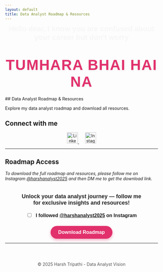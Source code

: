 ```yaml
---
layout: default
title: Data Analyst Roadmap & Resources
---
```

<div style="font-family: Arial, sans-serif; text-align:center; margin-top: 40px; animation: slidein 1s ease forwards; opacity:0; font-size: 1.5rem; font-weight: 600; color: #222;">
  Hello dear, I know you are confused about your career but don't worry
</div>
<div style="font-family: Arial, sans-serif; text-align:center; font-size: 3rem; font-weight: bold; color: #e1306c; margin: 20px 0; letter-spacing: 2px; text-shadow: 1px 2px 8px #f0f0f0;">
  TUMHARA BHAI HAI NA
</div>
## Data Analyst Roadmap & Resources

Explore my data analyst roadmap and download all resources.

## Connect with me

<p align="center">
  <a href="https://www.linkedin.com/in/harsh-tripathi-64376333a" target="_blank" rel="noopener" style="margin-right: 20px;">
    <img src="https://cdn-icons-png.flaticon.com/512/174/174857.png" alt="LinkedIn" width="36" height="36" />
  </a>
  <a href="https://www.instagram.com/harshanalyst2025" target="_blank" rel="noopener">
    <img src="https://cdn-icons-png.flaticon.com/512/2111/2111463.png" alt="Instagram" width="36" height="36" />
  </a>
</p>

---

## Roadmap Access

_To download the full roadmap and resources, please follow me on Instagram [@harshanalyst2025](https://www.instagram.com/harshanalyst2025) and then DM me to get the download link._

<div style="text-align:center; margin-top: 40px; font-family: Arial, sans-serif;">
  <p style="font-size:18px; font-weight:600; color:#222; max-width: 400px; margin: 0 auto;">
    Unlock your data analyst journey — follow me for exclusive insights and resources!
  </p>

  <!-- Checkbox for user confirmation -->
  <label style="font-weight:bold; font-size:16px; display:block; margin-top:20px; cursor:pointer;">
    <input type="checkbox" id="followCheck" style="margin-right: 10px;" />
    I followed <a href="https://www.instagram.com/harshanalyst2025" target="_blank" rel="noopener">@harshanalyst2025</a> on Instagram
  </label>

  <!-- Download button -->
  <button id="downloadBtn" style="margin-top: 25px; background-color:#E1306C; color:#fff; padding: 12px 25px; border:none; border-radius: 30px; font-weight:bold; font-size:16px; cursor:pointer; box-shadow: 0 4px 10px rgba(225,48,108,0.4);">
    Download Roadmap
  </button>
</div>

---

<footer style="margin-top: 60px; font-size: 14px; color: #555; text-align: center;">
  © 2025 Harsh Tripathi - Data Analyst Vision
</footer>

<style>
@keyframes slidein {
  from { opacity: 0; transform: translateY(-30px); }
  to { opacity: 1; transform: translateY(0); }
}
</style>

<script>
  document.addEventListener('DOMContentLoaded', () => {
    const downloadBtn = document.getElementById('downloadBtn');
    downloadBtn.addEventListener('click', () => {
      const isChecked = document.getElementById('followCheck').checked;
      if (!isChecked) {
        alert('Please follow @harshanalyst2025 on Instagram first to download the roadmap.');
      } else {
        // Redirect to your Google Drive download link here:
        window.open('https://drive.google.com/drive/folders/1LS5c64jnQMClpK6x0ppY1OV5d-fiP4Y7?usp=drive_link', '_blank');
      }
    });
  });
</script>
